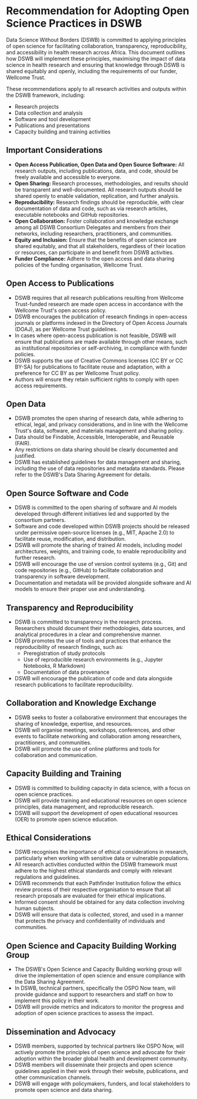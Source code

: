 # Recommendation for Adopting Open Science Practices in DSWB

Data Science Without Borders (DSWB) is committed to applying principles of open science for facilitating collaboration, transparency, reproducibility, and accessibility in health research across Africa. This document outlines how DSWB will implement these principles, maximising the impact of data science in health research and ensuring that knowledge through DSWB is shared equitably and openly, including the requirements of our funder, Wellcome Trust.

These recommendations apply to all research activities and outputs within the DSWB framework, including:

* Research projects
* Data collection and analysis
* Software and tool development
* Publications and presentations
* Capacity building and training activities

## Important Considerations

* **Open Access Publication, Open Data and Open Source Software:** All research outputs, including publications, data, and code, should be freely available and accessible to everyone.
* **Open Sharing:** Research processes, methodologies, and results should be transparent and well-documented. All research outputs should be shared openly to enable validation, replication, and further analysis.
* **Reproducibility:** Research findings should be reproducible, with clear documentation of data and code, such as via research articles, executable notebooks and GitHub repositories.
* **Open Collaboration:** Foster collaboration and knowledge exchange among all DSWB Consortium Delegates and members from their networks, including researchers, practitioners, and communities.
* **Equity and Inclusion:** Ensure that the benefits of open science are shared equitably, and that all stakeholders, regardless of their location or resources, can participate in and benefit from DSWB activities.
* **Funder Compliance:** Adhere to the open access and data sharing policies of the funding organisation, Wellcome Trust.

## Open Access to Publications

* DSWB requires that all research publications resulting from Wellcome Trust-funded research are made open access in accordance with the Wellcome Trust's open access policy.
* DSWB encourages the publication of research findings in open-access journals or platforms indexed in the Directory of Open Access Journals (DOAJ), as per Wellcome Trust guidelines.
* In cases where open-access publication is not feasible, DSWB will ensure that publications are made available through other means, such as institutional repositories or self-archiving, in compliance with funder policies.
* DSWB supports the use of Creative Commons licenses (CC BY or CC BY-SA) for publications to facilitate reuse and adaptation, with a preference for CC BY as per Wellcome Trust policy.
* Authors will ensure they retain sufficient rights to comply with open access requirements.

## Open Data

* DSWB promotes the open sharing of research data, while adhering to ethical, legal, and privacy considerations, and in line with the Wellcome Trust's data, software, and materials management and sharing policy.
* Data should be Findable, Accessible, Interoperable, and Reusable (FAIR).
* Any restrictions on data sharing should be clearly documented and justified.
* DSWB has established guidelines for data management and sharing, including the use of data repositories and metadata standards. Please refer to the DSWB's Data Sharing Agreement for details.

## Open Source Software and Code

* DSWB is committed to the open sharing of software and AI models developed through different initiatives led and supported by the consortium partners.
* Software and code developed within DSWB projects should be released under permissive open-source licenses (e.g., MIT, Apache 2.0) to facilitate reuse, modification, and distribution.
* DSWB will promote the sharing of trained AI models, including model architectures, weights, and training code, to enable reproducibility and further research.
* DSWB will encourage the use of version control systems (e.g., Git) and code repositories (e.g., GitHub) to facilitate collaboration and transparency in software development.
* Documentation and metadata will be provided alongside software and AI models to ensure their proper use and understanding.

## Transparency and Reproducibility

* DSWB is committed to transparency in the research process. Researchers should document their methodologies, data sources, and analytical procedures in a clear and comprehensive manner.
* DSWB promotes the use of tools and practices that enhance the reproducibility of research findings, such as:
    * Preregistration of study protocols
    * Use of reproducible research environments (e.g., Jupyter Notebooks, R Markdown)
    * Documentation of data provenance
* DSWB will encourage the publication of code and data alongside research publications to facilitate reproducibility.

## Collaboration and Knowledge Exchange

* DSWB seeks to foster a collaborative environment that encourages the sharing of knowledge, expertise, and resources.
* DSWB will organise meetings, workshops, conferences, and other events to facilitate networking and collaboration among researchers, practitioners, and communities.
* DSWB will promote the use of online platforms and tools for collaboration and communication.

## Capacity Building and Training

* DSWB is committed to building capacity in data science, with a focus on open science practices.
* DSWB will provide training and educational resources on open science principles, data management, and reproducible research.
* DSWB will support the development of open educational resources (OER) to promote open science education.

## Ethical Considerations

* DSWB recognises the importance of ethical considerations in research, particularly when working with sensitive data or vulnerable populations.
* All research activities conducted within the DSWB framework must adhere to the highest ethical standards and comply with relevant regulations and guidelines.
* DSWB recommends that each Pathfinder Institution follow the ethics review process of their respective organisation to ensure that all research proposals are evaluated for their ethical implications.
* Informed consent should be obtained for any data collection involving human subjects.
* DSWB will ensure that data is collected, stored, and used in a manner that protects the privacy and confidentiality of individuals and communities.

## Open Science and Capacity Building Working Group

* The DSWB's Open Science and Capacity Building working group will drive the implementation of open science and ensure compliance with the Data Sharing Agreement.
* In DSWB, technical partners, specifically the OSPO Now team, will provide guidance and support to researchers and staff on how to implement this policy in their work.
* DSWB will provide metrics and indicators to monitor the progress and adoption of open science practices to assess the impact.

## Dissemination and Advocacy

* DSWB members, supported by technical partners like OSPO Now, will actively promote the principles of open science and advocate for their adoption within the broader global health and development community.
* DSWB members will disseminate their projects and open science guidelines applied in their work through their website, publications, and other communication channels.
* DSWB will engage with policymakers, funders, and local stakeholders to promote open science and data sharing.
